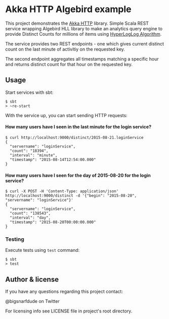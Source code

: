 # Akka HTTP Algebird example

This project demonstrates the [Akka HTTP](http://doc.akka.io/docs/akka-stream-and-http-experimental/current/scala.html) library. Simple Scala REST service wrapping Algebird HLL library to make an analytics query engine to provide Distinct Counts for millions of items using [HyperLogLog Algorithm](http://algo.inria.fr/flajolet/Publications/FlFuGaMe07.pdf).

The service provides two REST endpoints - one which gives current distinct count on the last minute of activitiy on the requested key. 

The second endpoint aggregates all timestamps matching a specific hour and returns distinct count for that hour on the requested key.

## Usage

Start services with sbt:

```
$ sbt
> ~re-start
```

With the service up, you can start sending HTTP requests:


#### How many users have I seen in the last minute for the login service?
```
$ curl http://localhost:9000/distinct/2015-08-21.loginService
{
  "servername": "loginService",
  "count": "18394",
  "interval": "minute",
  "timestamp": "2015-08-14T12:54:00.000"
}
```



#### How many users have I seen for the day of 2015-08-20 for the login service?
```
$ curl -X POST -H 'Content-Type: application/json' http://localhost:9000/distinct -d '{"begin": "2015-08-20", "servername": "loginService"}'
{
  "servername": "loginService",
  "count": "138543",
  "interval": "day",
  "timestamp": "2015-08-20T00:00:00.000"
}
```

### Testing

Execute tests using `test` command:

```
$ sbt
> test
```

## Author & license

If you have any questions regarding this project contact:

@bigsnarfdude on Twitter

For licensing info see LICENSE file in project's root directory.
